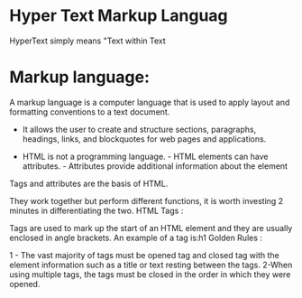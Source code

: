 # Hyper Text Markup Languag

HyperText simply means "Text within Text

# Markup language:

A markup language is a computer language that is used to apply layout and formatting conventions to a text document.

- It allows the user to create and structure sections, paragraphs, headings, links, and blockquotes for web pages and applications.

- HTML is not a programming language. - HTML elements can have attributes. - Attributes provide additional information about the element

Tags and attributes are the basis of HTML.

They work together but perform different functions, it is worth investing 2 minutes in differentiating the two.
HTML Tags :

Tags are used to mark up the start of an HTML element and they are usually enclosed in angle brackets. An example of a tag is:h1
Golden Rules :

1 - The vast majority of tags must be opened tag and closed tag with the element information such as a title or text resting between the tags. 2-When using multiple tags, the tags must be closed in the order in which they were opened.
